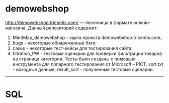 **demowebshop**
=====================
http://demowebshop.tricentis.com/ — песочница в формате онлайн-магазина.
Данный репозиторий содержит:
  1. MindMap_demowebshop - карта проекта demowebshop.tricentis.com;
  2. bugs - некоторые обнаруженные баги;
  3. cases - некоторые тест-кейсы для тестирования сайта;
  4. filtration_PW - тестовые сценарии для проверки фильтрации товаров на странице категории. Тесты были созданы с помощью инструмента для попарного тестирования от Microsoft –    PICT.
     sort.txt - исходные данные;
     result_sort - полученные тестовые сценарии.		
-----------------------------------
**SQL**
=====================
